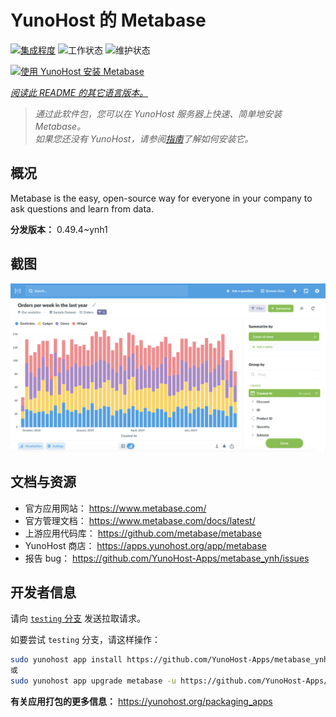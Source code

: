 <!--
注意：此 README 由 <https://github.com/YunoHost/apps/tree/master/tools/readme_generator> 自动生成
请勿手动编辑。
-->

# YunoHost 的 Metabase

[![集成程度](https://dash.yunohost.org/integration/metabase.svg)](https://dash.yunohost.org/appci/app/metabase) ![工作状态](https://ci-apps.yunohost.org/ci/badges/metabase.status.svg) ![维护状态](https://ci-apps.yunohost.org/ci/badges/metabase.maintain.svg)

[![使用 YunoHost 安装 Metabase](https://install-app.yunohost.org/install-with-yunohost.svg)](https://install-app.yunohost.org/?app=metabase)

*[阅读此 README 的其它语言版本。](./ALL_README.md)*

> *通过此软件包，您可以在 YunoHost 服务器上快速、简单地安装 Metabase。*  
> *如果您还没有 YunoHost，请参阅[指南](https://yunohost.org/install)了解如何安装它。*

## 概况

Metabase is the easy, open-source way for everyone in your company to ask questions and learn from data.

**分发版本：** 0.49.4~ynh1

## 截图

![Metabase 的截图](./doc/screenshots/metabase-product-screenshot.png)

## 文档与资源

- 官方应用网站： <https://www.metabase.com/>
- 官方管理文档： <https://www.metabase.com/docs/latest/>
- 上游应用代码库： <https://github.com/metabase/metabase>
- YunoHost 商店： <https://apps.yunohost.org/app/metabase>
- 报告 bug： <https://github.com/YunoHost-Apps/metabase_ynh/issues>

## 开发者信息

请向 [`testing` 分支](https://github.com/YunoHost-Apps/metabase_ynh/tree/testing) 发送拉取请求。

如要尝试 `testing` 分支，请这样操作：

```bash
sudo yunohost app install https://github.com/YunoHost-Apps/metabase_ynh/tree/testing --debug
或
sudo yunohost app upgrade metabase -u https://github.com/YunoHost-Apps/metabase_ynh/tree/testing --debug
```

**有关应用打包的更多信息：** <https://yunohost.org/packaging_apps>
